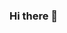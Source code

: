 ### Hi there 👋

<!--
**amirvalizadeh14/amirvalizadeh14** is a ✨ _special_ ✨ repository because its `README.md` (this file) appears on your GitHub profile.

Here are some ideas to get you started:

- 🔭 I’m currently working on fun little projects
- 🌱 I’m currently learning Java
- 👯 I’m looking to collaborate on fun little Java projects
- 🤔 I’m looking for help with fun little Java projects
- 💬 Ask me about fun little Java projects
- 📫 How to reach me: Instagram -> amirvalizadeh14
- ⚡ Fun fact: 6'3 225 9% bf
